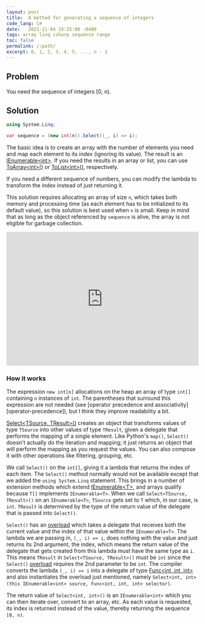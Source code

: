 ```yaml
---
layout: post
title:  A method for generating a sequence of integers
code_lang: C#
date:   2021-11-04 19:25:00 -0400
tags: array linq csharp sequence range
toc: false
permalink: /:path/
excerpt: 0, 1, 2, 3, 4, 5, ..., n - 1
---
```


## Problem

You need the sequence of integers [0, n).

<!-- more -->

## Solution

```csharp
using System.Linq;

var sequence = (new int[n]).Select((_, i) => i);
```

The basic idea is to create an array with the number of elements you
need and map each element to its index (ignoring its value). The
result is an [IEnumerable\<int\>][docs-ienumerable-t]. If you need the
results in an array or list, you can use
[ToArray\<int\>()][docs-toarray] or [ToList\<int\>()][docs-tolist],
respectively.

If you need a different sequence of numbers, you can modify the lambda to
transform the index instead of just returning it.

This solution requires allocating an array of size `n`, which takes
both memory and processing time (as each element has to be initialized
to its default value), so this solution is best used when `n` is
small. Keep in mind that as long as the object referenced by
`sequence` is alive, the array is not eligible for garbage collection.


<iframe width="100%" height="350" src="https://dotnetfiddle.net/Widget/Cak9AC" frameborder="0"></iframe>

<!--
using System;
using System.Linq;

var sequence = (new int[5]).Select((_, i) => i);

Console.WriteLine(string.Join(' ', sequence));
-->


### How it works ###

The expression `new int[n]` allocations on the heap an array of type
`int[]` containing `n` instances of `int`. The parentheses that
surround this expression are not needed (see [operator precedence and
associativity][operator-precedence]), but I think they improve
readability a bit.

[Select\<TSource, TResult\>()][docs-select] creates an object that
transforms values of type `TSource` into other values of type
`TResult`, given a delegate that performs the mapping of a single
element. Like Python's `map()`, `Select()` doesn't actually do the
iteration and mapping; it just returns an object that will perform the
mapping as you request the values. You can also compose it with other
operations like filtering, grouping, etc.

We call `Select()` on the `int[]`, giving it a lambda that returns the
index of each item. The `Select()` method normally would not be
available except that we added the `using System.Linq` statement. This
brings in a number of extension methods which extend
[IEnumerable\<T\>][docs-ienumerable-t], and arrays qualify because
`T[]` implements `IEnumerable<T>`. When we call `Select<TSource,
TResult>()` on an `IEnumerable<T>`, `TSource` gets set to `T` which,
in our case, is `int`. `TResult` is determined by the type of the
return value of the delegate that is passed into `Select()`.

`Select()` has an [overload][docs-select-overload] which takes a
delegate that receives both the current value and the index of that
value within the `IEnumerable<T>`. The lambda we are passing in, `(_,
i) => i`, does nothing with the value and just returns its 2nd
argument, the index, which means the return value of the delegate that
gets created from this lambda must have the same type as `i`. This
means `TResult` in `Select<TSource, TResult>()` must be `int` since
the `Select()` [overload][docs-select-overload] requires the 2nd
parameter to be `int`. The compiler converts the lambda `(_, i) => i`
into a delegate of type [Func\<int, int, int\>][docs-func] and also
instantiates the overload just mentioned, namely `Select<int,
int>(this IEnumerable<int> source, Func<int, int, int> selector)`.

The return value of `Select<int, int>()` is an `IEnumerable<int>`
which you can then iterate over, convert to an array, etc. As each
value is requested, its index is returned instead of the value,
thereby returning the sequence `[0, n)`.


[docs-func]: https://docs.microsoft.com/en-us/dotnet/api/system.func-3
[docs-ienumerable-t]: https://docs.microsoft.com/en-us/dotnet/api/system.collections.generic.ienumerable-1
[docs-select]: https://docs.microsoft.com/en-us/dotnet/api/system.linq.enumerable.select
[docs-select-overload]: https://docs.microsoft.com/en-us/dotnet/api/system.linq.enumerable.select?view=net-6.0#System_Linq_Enumerable_Select__2_System_Collections_Generic_IEnumerable___0__System_Func___0_System_Int32___1__
[docs-toarray]: https://docs.microsoft.com/en-us/dotnet/api/system.linq.enumerable.toarray
[docs-tolist]: https://docs.microsoft.com/en-us/dotnet/api/system.linq.enumerable.tolist